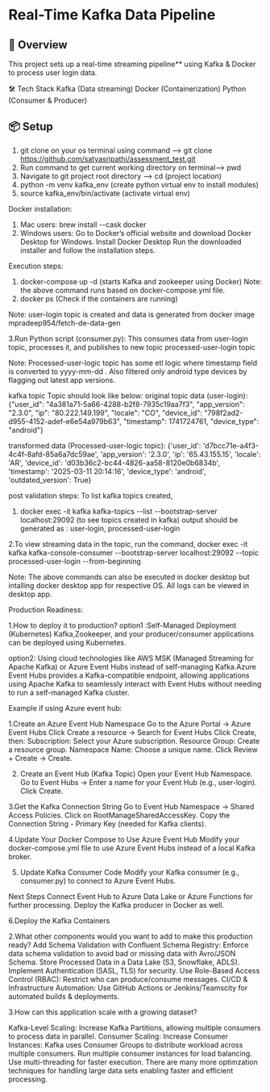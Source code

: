 # Real-Time Kafka Data Pipeline

## 🚀 Overview
This project sets up a real-time streaming pipeline** using Kafka & Docker to process user login data.

🛠️ Tech Stack
Kafka (Data streaming)
Docker (Containerization)
Python (Consumer & Producer)

## 📦 Setup

1. git clone on your os terminal using command --> git clone https://github.com/satyasripathi/assessment_test.git
2. Run command to get current working directory on terminal--> pwd
3. Navigate to git project root directory --> cd (project location)
4. python -m venv kafka_env (create python virtual env to install modules)
5. source kafka_env/bin/activate (activate virtual env)

Docker installation:
1. Mac users: brew install --cask docker 
2. Windows users:
Go to Docker’s official website and download Docker Desktop for Windows.
Install Docker Desktop
Run the downloaded installer and follow the installation steps.


Execution steps:
1. docker-compose up -d (starts Kafka and zookeeper using Docker)
 Note: the above command runs based on docker-compose.yml file.
2. docker ps (Check if the containers are running)

Note: user-login topic is created and data is generated from docker image mpradeep954/fetch-de-data-gen 

3.Run Python script (consumer.py): This consumes data from user-login topic, processes it, and publishes to new topic processed-user-login topic


Note: Processed-user-logic topic has some etl logic where timestamp field is converted to yyyy-mm-dd . Also filtered only android type devices by flagging out latest app versions.

kafka topic Topic should look like below:
 original topic data (user-login):
{"user_id": "4a381a71-5a66-4288-b2f8-7935c19aa7f3", "app_version": "2.3.0", "ip": "80.222.149.199", "locale": "CO", "device_id": "798f2ad2-d955-4152-adef-e6e54a979b63", "timestamp": 1741724761, "device_type": "android"}

 transformed data (Processed-user-logic topic):
{'user_id': 'd7bcc71e-a4f3-4c4f-8afd-85a6a7dc59ae', 'app_version': '2.3.0', 'ip': '65.43.155.15', 'locale': 'AR', 'device_id': 'd03b36c2-bc44-4826-aa58-8120e0b6834b', 'timestamp': '2025-03-11 20:14:16', 'device_type': 'android', 'outdated_version': True}

post validation steps:
To list kafka topics created,
1. docker exec -it kafka kafka-topics --list --bootstrap-server localhost:29092 (to see topics created in kafka)
output should be generated as : user-login, processed-user-login

2.To view streaming data in the topic, run the command,
docker exec -it kafka kafka-console-consumer --bootstrap-server localhost:29092 --topic processed-user-login --from-beginning

Note: The above commands can also be executed in docker desktop but intalling docker desktop app for respective OS. All logs can be viewed in desktop app.



Production Readiness:

1.How to deploy it to production?
option1 :Self-Managed Deployment (Kubernetes)
Kafka,Zookeeper, and your producer/consumer applications can be deployed using Kubernetes.

option2:
Using cloud technologies like AWS MSK (Managed Streaming for Apache Kafka) or Azure Event Hubs instead of self-managing Kafka.Azure Event Hubs provides a Kafka-compatible endpoint, allowing applications using Apache Kafka to seamlessly interact with Event Hubs without needing to run a self-managed Kafka cluster.

Example if using Azure event hub:

1.Create an Azure Event Hub Namespace
Go to the Azure Portal → Azure Event Hubs
Click Create a resource → Search for Event Hubs
Click Create, then:
Subscription: Select your Azure subscription.
Resource Group: Create a resource group.
Namespace Name: Choose a unique name.
Click Review + Create → Create.

2. Create an Event Hub (Kafka Topic)
Open your Event Hub Namespace.
Go to Event Hubs → 
Enter a name for your Event Hub (e.g., user-login).
Click Create.

3.Get the Kafka Connection String
Go to Event Hub Namespace → Shared Access Policies.
Click on RootManageSharedAccessKey.
Copy the Connection String - Primary Key (needed for Kafka clients).

4.Update Your Docker Compose to Use Azure Event Hub
Modify your docker-compose.yml file to use Azure Event Hubs instead of a local Kafka broker.

5. Update Kafka Consumer Code
Modify your Kafka consumer (e.g., consumer.py) to connect to Azure Event Hubs.

Next Steps
Connect Event Hub to Azure Data Lake or Azure Functions for further processing.
Deploy the Kafka producer in Docker as well.

6.Deploy the Kafka Containers

2.What other components would you want to add to make this production ready?
Add Schema Validation with Confluent Schema Registry: Enforce data schema validation to avoid bad or missing data with Avro/JSON Schema.
Store Processed Data in a Data Lake (S3, Snowflake, ADLS).
Implement Authentication (SASL, TLS) for security.
Use Role-Based Access Control (RBAC): Restrict who can produce/consume messages.
CI/CD & Infrastructure Automation:
Use GitHub Actions or Jenkins/Teamscity for automated builds & deployments.

3.How can this application scale with a growing dataset?

Kafka-Level Scaling:
Increase Kafka Partitions, allowing multiple consumers to process data in parallel.
Consumer Scaling:
Increase Consumer Instances:
Kafka uses Consumer Groups to distribute workload across multiple consumers. Run multiple consumer instances for load balancing.
Use multi-threading for faster execution.
There are many more optimzation techniques for handling large data sets enabling faster and efficient processing.

